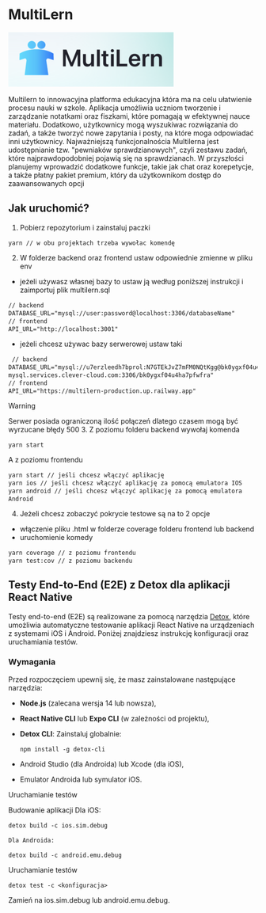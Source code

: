 # MultiLern

![Multilern - logo](/frontend/assets/mini-multilern-logo.png)

Multilern to innowacyjna platforma edukacyjna która ma na celu ułatwienie procesu nauki w szkole. Aplikacja umożliwia uczniom tworzenie i zarządzanie notatkami oraz fiszkami, które pomagają w efektywnej nauce materiału. Dodatkowo, użytkownicy mogą wyszukiwac rozwiązania do zadań, a także tworzyć nowe zapytania i posty, na które moga odpowiadać inni użytkownicy. Najważniejszą funkcjonalnościa Multilerna jest udostępnianie tzw. "pewniaków sprawdzianowych", czyli zestawu zadań, które najprawdopodobniej pojawią się na sprawdzianach. W przyszłości planujemy wprowadzić dodatkowe funkcje, takie jak chat oraz korepetycje, a także płatny pakiet premium, który da użytkownikom dostęp do zaawansowanych opcji

## Jak uruchomić?

1. Pobierz repozytorium i zainstaluj paczki

```
yarn // w obu projektach trzeba wywołac komendę
```

2. W folderze backend oraz frontend ustaw odpowiednie zmienne w pliku env

- jeżeli używasz własnej bazy to ustaw ją według poniższej instrukcji i zaimportuj plik multilern.sql

```
// backend
DATABASE_URL="mysql://user:password@localhost:3306/databaseName"
// frontend
API_URL="http://localhost:3001"
```

- jeżeli chcesz używac bazy serwerowej ustaw taki

```
 // backend
DATABASE_URL="mysql://u7erzleedh7bprol:N7GTEkJvZ7mFM0NQtKgg@bk0ygxf04u4ha7pfwfra-mysql.services.clever-cloud.com:3306/bk0ygxf04u4ha7pfwfra"
// frontend
API_URL="https://multilern-production.up.railway.app"
```

> [!WARNING]
> Serwer posiada ograniczoną ilość połączeń dlatego czasem mogą być wyrzucane błędy 500 3. Z poziomu folderu backend wywołaj komenda

```
yarn start
```

A z poziomu frontendu

```
yarn start // jeśli chcesz włączyć aplikację
yarn ios // jeśli chcesz włączyć aplikację za pomocą emulatora IOS
yarn android // jeśli chcesz włączyć aplikację za pomocą emulatora Android
```

4. Jeżeli chcesz zobaczyć pokrycie testowe są na to 2 opcje

- włączenie pliku .html w folderze coverage folderu frontend lub backend
- uruchomienie komedy

```
yarn coverage // z poziomu frontendu
yarn test:cov // z poziomu backendu
```

## Testy End-to-End (E2E) z Detox dla aplikacji React Native

Testy end-to-end (E2E) są realizowane za pomocą narzędzia [Detox](https://wix.github.io/Detox/), które umożliwia automatyczne testowanie aplikacji React Native na urządzeniach z systemami iOS i Android. Poniżej znajdziesz instrukcję konfiguracji oraz uruchamiania testów.

### Wymagania

Przed rozpoczęciem upewnij się, że masz zainstalowane następujące narzędzia:
- **Node.js** (zalecana wersja 14 lub nowsza),
- **React Native CLI** lub **Expo CLI** (w zależności od projektu),
- **Detox CLI**: Zainstaluj globalnie:
  ```
  npm install -g detox-cli
  ```

- Android Studio (dla Androida) lub Xcode (dla iOS),
- Emulator Androida lub symulator iOS.

Uruchamianie testów


Budowanie aplikacji
	Dla iOS:
```
detox build -c ios.sim.debug
```

	Dla Androida:
```
detox build -c android.emu.debug

```
Uruchamianie testów
```
detox test -c <konfiguracja>
```
Zamień <konfiguracja> na ios.sim.debug lub android.emu.debug.

 

